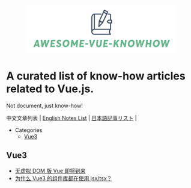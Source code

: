 <p align="center">
<img src="awesome-vue-knowhow.png"  width="400"/ />
</p>

# A curated list of know-how articles related to Vue.js.
Not document, just know-how!

中文文章列表 | [English Notes List](./README.md) | [日本語記事リスト](./README.jp.md) |

- Categories
  - [Vue3](#Vue3)


## Vue3
- [无虚拟 DOM 版 Vue 即将到来](https://juejin.cn/post/7109676524550553630)
- [为什么 Vue3 的组件库都在使用 jsx/tsx？](https://www.zhihu.com/question/436260027/answer/1647182157)
  
